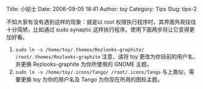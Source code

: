 Title: 小贴士
Date: 2006-09-05 18:41
Author: toy
Category: Tips
Slug: tips-2

不知大家有没有遇到这样的现象：就是以 root
权限执行程序时，其界面外观往往十分简陋，比如通过 sudo synaptic
这样执行程序。使用下面两步将让它变得更加好看。

1.  `sudo ln -s /home/toy/.themes/Rezlooks-graphite/ /root/.themes/Rezlooks-graphite`
    注意，请将 toy 更改为你目前的用户名，并更换 Rezlooks-graphite
    为你所使用的 GNOME 主题。
2.  `sudo ln -s /home/toy/.icons/Tango/ /root/.icons/Tango`
    与上类似，需要更换 toy 为你的用户名及 Tango 为你现在所用的图标主题。

